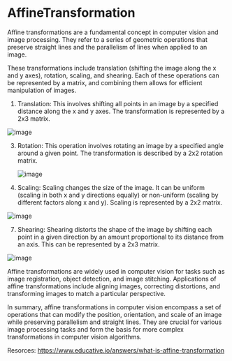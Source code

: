 # AffineTransformation

 Affine transformations are a fundamental concept in computer vision and image processing. They refer to a series of geometric operations that preserve straight lines and the parallelism of lines when applied to an image.

These transformations include translation (shifting the image along the x and y axes), rotation, scaling, and shearing. Each of these operations can be represented by a matrix, and combining them allows for efficient manipulation of images.

1. Translation:
 This involves shifting all points in an image by a specified distance along the x and y axes. The transformation is represented by a 2x3 matrix.

  ![image](https://github.com/Sneha-Pulse/AffineTransformation/assets/72751097/65d8bce2-3164-4be9-8f36-0464bed9a866)


3. Rotation:
 This operation involves rotating an image by a specified angle around a given point. The transformation is described by a 2x2 rotation matrix.

   ![image](https://github.com/Sneha-Pulse/AffineTransformation/assets/72751097/c54ca65d-26bf-4d16-a224-acd8d4b4db0c)


5. Scaling:
 Scaling changes the size of the image. It can be uniform (scaling in both x and y directions equally) or non-uniform (scaling by different factors along x and y). Scaling is represented by a 2x2 matrix.

  ![image](https://github.com/Sneha-Pulse/AffineTransformation/assets/72751097/7c0920ef-f7d2-4ec8-8c77-0d52444e8f77)


7. Shearing:
 Shearing distorts the shape of the image by shifting each point in a given direction by an amount proportional to its distance from an axis. This can be represented by a 2x3 matrix.

![image](https://github.com/Sneha-Pulse/AffineTransformation/assets/72751097/84b9a501-2bad-44e2-aa04-0c909a4ded8f)


Affine transformations are widely used in computer vision for tasks such as image registration, object detection, and image stitching. Applications of affine transformations include aligning images, correcting distortions, and transforming images to match a particular perspective.

In summary, affine transformations in computer vision encompass a set of operations that can modify the position, orientation, and scale of an image while preserving parallelism and straight lines. They are crucial for various image processing tasks and form the basis for more complex transformations in computer vision algorithms.  

Resorces:
https://www.educative.io/answers/what-is-affine-transformation
